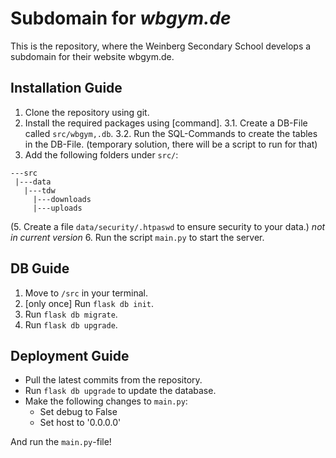 # Subdomain for _wbgym.de_

This is the repository, where the Weinberg Secondary School develops a subdomain for their website wbgym.de.

## Installation Guide

1. Clone the repository using git.
2. Install the required packages using [command].
3.1. Create a DB-File called `src/wbgym,.db`.
3.2. Run the SQL-Commands to create the tables in the DB-File. (temporary solution, there will be a script to run for that)
4. Add the following folders under `src/`:

```text
---src
 |---data
   |---tdw
     |---downloads
     |---uploads
```

(5. Create a file `data/security/.htpaswd` to ensure security to your data.) _not in current version_
6. Run the script `main.py` to start the server.

## DB Guide

1. Move to `/src` in your terminal.
2. [only once] Run `flask db init`.
3. Run `flask db migrate`.
4. Run `flask db upgrade`.

## Deployment Guide

- Pull the latest commits from the repository.
- Run `flask db upgrade` to update the database.
- Make the following changes to `main.py`:
  - Set debug to False
  - Set host to '0.0.0.0'

And run the `main.py`-file!
